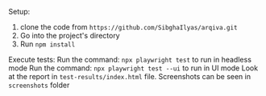 Setup:
1. clone the code from `https://github.com/SibghaIlyas/arqiva.git`
2. Go into the project's directory
3. Run `npm install`

Execute tests:
Run the command: `npx playwright test` to run in headless mode
Run the command: `npx playwright test --ui` to run in UI mode
Look at the report in `test-results/index.html` file. 
Screenshots can be seen in `screenshots` folder